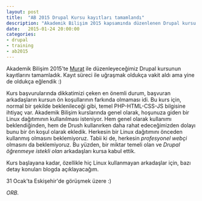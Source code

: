```yaml
---
layout: post
title:  "AB 2015 Drupal Kursu kayıtları tamamlandı"
description: "Akademik Bilişim 2015 kapsamında düzenlenen Drupal kursu kayıtları tamamlandı."
date:   2015-01-24 20:00:00
categories:
- drupal
- training
- ab2015
---
```


Akademik Bilişim 2015'te [Murat](http://www.muratduman.com) ile düzenleyeceğimiz Drupal kursunun kayıtlarını tamamladık. Kayıt süreci ile uğraşmak oldukça vakit aldı ama yine de oldukça eğlendik :)

Kurs başvurularında dikkatimizi çeken en önemli durum, başvuran arkadaşların kursun ön koşullarının farkında olmaması idi. Bu kurs için, normal bir şekilde beklenileceği gibi, temel PHP-HTML-CSS-JS bilgisine ihtiyaç var. Akademik Bilişim kurslarında genel olarak, hoşunuza giden bir Linux dağıtımının kullanılması isteniyor. Hem genel olarak kullanımı beklendiğinden, hem de Drush kullanırken daha rahat edeceğimizden dolayı bunu bir ön koşul olarak ekledik. Herkesin bir Linux dağıtımını önceden kullanmış olmasını beklemiyoruz. Tabii ki de, herkesin *profesyonel webçi* olmasını da beklemiyoruz. Bu yüzden, bir miktar temeli olan ve *Drupal öğrenmeye istekli olan* arkadaşları kursa kabul ettik.

Kurs başlayana kadar, özellikle hiç Linux kullanmayan arkadaşlar için, bazı detay konuları blogda açıklayacağım.

31 Ocak'ta Eskişehir'de görüşmek üzere :)

*ORB.*
